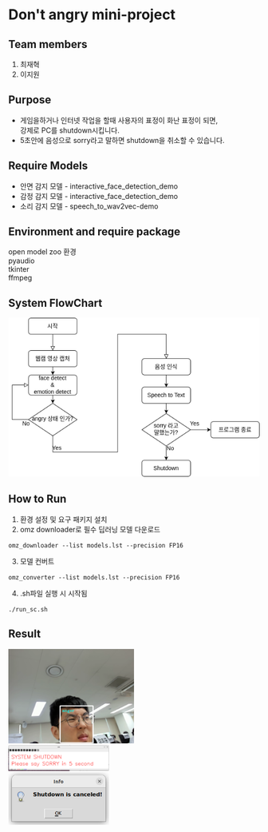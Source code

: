 # Don't angry mini-project
## Team members
1. 최재혁
2. 이지원
## Purpose
- 게임을하거나 인터넷 작업을 할때 사용자의 표정이 화난 표정이 되면,<br/>
  강제로 PC를 shutdown시킵니다. <br/>
- 5초안에 음성으로 sorry라고 말하면 shutdown을 취소할 수 있습니다.

## Require Models
- 안면 감지 모델 - interactive_face_detection_demo<br/>
- 감정 감지 모델 - interactive_face_detection_demo<br/>
- 소리 감지 모델 - speech_to_wav2vec-demo<br/>

## Environment and require package
open model zoo 환경<br/>
pyaudio<br/>
tkinter<br/>
ffmpeg<br/>

## System FlowChart
![poster](./flowchart.png)

## How to Run
1. 환경 설정 및 요구 패키지 설치
2. omz downloader로 필수 딥러닝 모델 다운로드
```
omz_downloader --list models.lst --precision FP16
```
3. 모델 컨버트
```
omz_converter --list models.lst --precision FP16
```
4. .sh파일 실행 시 시작됨
```
./run_sc.sh
```

## Result
<img src="angry.png" alt="poster" width="50%"><br/>
<img src="sound.png" alt="poster" width="40%"><br/>
<img src="cancel.png" alt="poster" width="40%">

